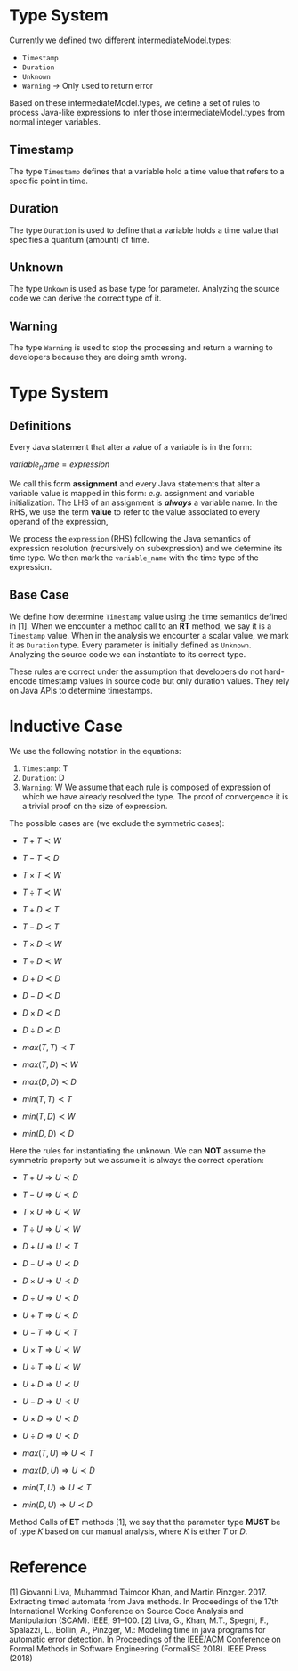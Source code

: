 # Type System

Currently we defined two different intermediateModel.types:
* `Timestamp`
* `Duration`
* `Unknown`
* `Warning` -> Only used to return error

Based on these intermediateModel.types, we define a set of rules to process Java-like expressions to infer those intermediateModel.types from normal 
integer variables.

## Timestamp
The type `Timestamp` defines that a variable hold a time value that refers to a specific point in time.

## Duration
The type `Duration` is used to define that a variable holds a time value that specifies a quantum (amount) of time.

## Unknown
The type `Unkown` is used as base type for parameter. Analyzing the source code we can derive the correct type of it.

## Warning
The type `Warning` is used to stop the processing and return a warning to developers because they are doing smth wrong.

# Type System

## Definitions

Every Java statement that alter a value of a variable is in the form:

$` variable_name = expression `$

We call this form **assignment** and every Java statements that alter a variable value is mapped in this form: *e.g.* assignment and variable initialization.
The LHS of an assignment is _**always**_ a variable name. In the RHS, we use the term **value** to refer to the value associated to every operand of the expression, 

We process the `expression` (RHS) following the Java semantics of expression resolution (recursively on subexpression) and we determine its time type. 
We then mark the `variable_name` with the time type of the expression.

## Base Case
We define how determine `Timestamp` value using the time semantics defined in [1].
When we encounter a method call to an **RT** method, we say it is a `Timestamp` value.
When in the analysis we encounter a scalar value, we mark it as `Duration` type.
Every parameter is initially defined as `Unknown`. Analyzing the source code we can 
instantiate to its correct type.

These rules are correct under the assumption that developers do not hard-encode timestamp 
values in source code but only duration values. They rely on Java APIs to determine timestamps.


# Inductive Case

We use the following notation in the equations:
1. `Timestamp`: T 
2. `Duration`: D
2. `Warning`: W
We assume that each rule is composed of expression of which we have already resolved the type.
The proof of convergence it is a trivial proof on the size of expression.

The possible cases are (we exclude the symmetric cases):
* $`T + T \prec W`$
* $`T - T \prec D`$
* $`T \times T \prec W`$
* $`T \div T \prec W`$

* $`T + D \prec T`$
* $`T - D \prec T`$
* $`T \times D \prec W`$
* $`T \div D \prec W`$

* $`D + D \prec D`$
* $`D - D \prec D`$
* $`D \times D \prec D`$
* $`D \div D \prec D`$

* $`max(T,T) \prec T`$
* $`max(T,D) \prec W`$
* $`max(D,D) \prec D`$
* $`min(T,T) \prec T`$
* $`min(T,D) \prec W`$
* $`min(D,D) \prec D`$


Here the rules for instantiating the unknown. We can **NOT** assume the symmetric property but we assume it is always the correct operation:
 
* $`T + U       \Rightarrow U \prec D`$
* $`T - U       \Rightarrow U \prec D`$
* $`T \times U  \Rightarrow U \prec W`$
* $`T \div U    \Rightarrow U \prec W`$

* $`D + U       \Rightarrow U \prec T`$
* $`D - U       \Rightarrow U \prec D`$
* $`D \times U  \Rightarrow U \prec D`$
* $`D \div U    \Rightarrow U \prec D`$

* $`U + T       \Rightarrow U \prec D`$ 
* $`U - T       \Rightarrow U \prec T`$
* $`U \times T  \Rightarrow U \prec W`$
* $`U \div T    \Rightarrow U \prec W`$

* $`U + D       \Rightarrow U \prec U`$
* $`U - D       \Rightarrow U \prec U`$
* $`U \times D  \Rightarrow U \prec D`$
* $`U \div D    \Rightarrow U \prec D`$


* $`max(T,U) \Rightarrow U \prec T`$
* $`max(D,U) \Rightarrow U \prec D`$
* $`min(T,U) \Rightarrow U \prec T`$
* $`min(D,U) \Rightarrow U \prec D`$

Method Calls of **ET** methods [1], we say that the parameter type **MUST** be of type $`K`$ based on our manual analysis,
where $`K`$ is either $`T`$ or $`D`$.





# Reference
[1] Giovanni Liva, Muhammad Taimoor Khan, and Martin Pinzger. 2017. Extracting timed automata from Java methods. In Proceedings of the 17th International Working Conference on Source Code Analysis and Manipulation (SCAM). IEEE, 91–100.
[2] Liva, G., Khan, M.T., Spegni, F., Spalazzi, L., Bollin, A., Pinzger, M.: Modeling time in java programs for automatic error detection. In Proceedings of the IEEE/ACM Conference on Formal Methods in Software Engineering (FormaliSE 2018). IEEE Press (2018)
